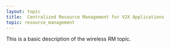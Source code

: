 ```yaml
---
layout: topic
title:  Centralized Resource Management for V2X Applications
topic: resource_management
---
```


This is a basic description of the wireless RM topic.